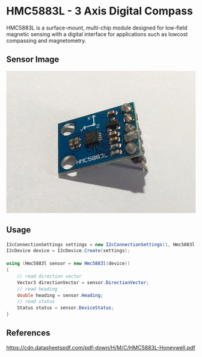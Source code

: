 # HMC5883L - 3 Axis Digital Compass
HMC5883L is a surface-mount, multi-chip module designed for low-field magnetic sensing with a digital interface for applications such as lowcost compassing and magnetometry.

## Sensor Image
![](sensor.jpg)

## Usage
```C#
I2cConnectionSettings settings = new I2cConnectionSettings(1, Hmc5883l.DefaultI2cAddress);
I2cDevice device = I2cDevice.Create(settings);

using (Hmc5883l sensor = new Hmc5883l(device))
{
    // read direction vector
    Vector3 directionVector = sensor.DirectionVector;
    // read heading
    double heading = sensor.Heading;
    // read status
    Status status = sensor.DeviceStatus;
}

```

## References
https://cdn.datasheetspdf.com/pdf-down/H/M/C/HMC5883L-Honeywell.pdf
